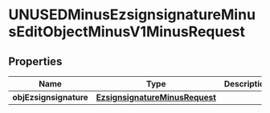 
# UNUSEDMinusEzsignsignatureMinusEditObjectMinusV1MinusRequest

## Properties
Name | Type | Description | Notes
------------ | ------------- | ------------- | -------------
**objEzsignsignature** | [**EzsignsignatureMinusRequest**](EzsignsignatureMinusRequest.md) |  |  [optional]



